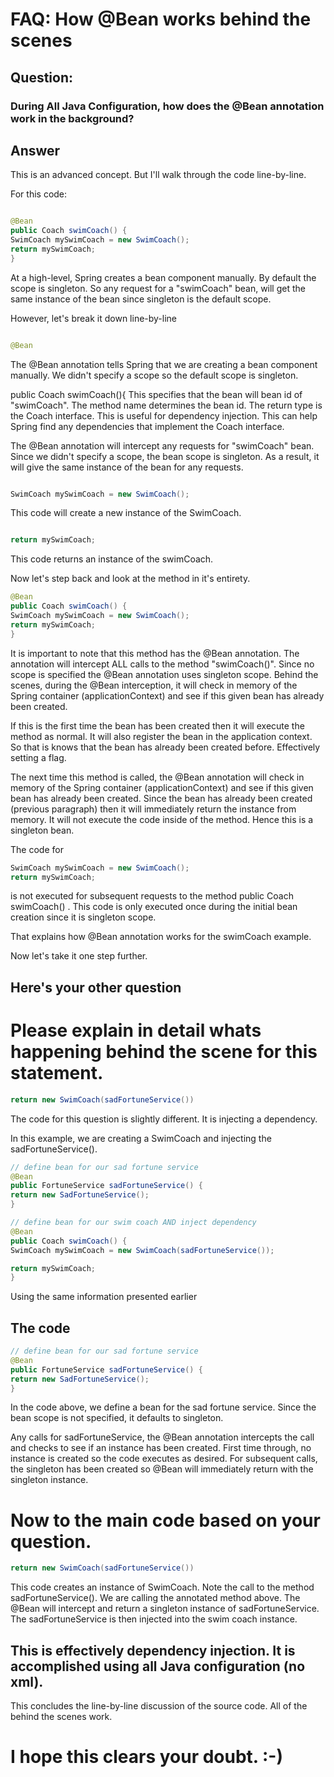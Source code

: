 
# FAQ: How @Bean works behind the scenes

## Question:

### During All Java Configuration, how does the @Bean annotation work in the background?

## Answer

This is an advanced concept. But I'll walk through the code line-by-line.

For this code:

```java

@Bean 
public Coach swimCoach() {   
SwimCoach mySwimCoach = new SwimCoach();   
return mySwimCoach; 
}

```


At a high-level, Spring creates a bean component manually. By default the scope 
is singleton. So any request for a "swimCoach" bean, will get the same instance 
of the bean since singleton is the default scope.

However, let's break it down line-by-line

```java

@Bean 
```

The @Bean annotation tells Spring that we are creating a bean component 
manually. We didn't specify a scope so the default scope is singleton.

public Coach swimCoach(){
This specifies that the bean will bean id of "swimCoach". The method name 
determines the bean id. The return type is the Coach interface. This is 
useful for dependency injection. This can help Spring find any dependencies 
that implement the Coach interface.

The @Bean annotation will intercept any requests for "swimCoach" bean. 
Since we didn't specify a scope, the bean scope is singleton. As a result, 
it will give the same instance of the bean for any requests.

```java

SwimCoach mySwimCoach = new SwimCoach();

```

This code will create a new instance of the SwimCoach.

```java

return mySwimCoach;

```

This code returns an instance of the swimCoach.

Now let's step back and look at the method in it's entirety.

```java	
@Bean 
public Coach swimCoach() {   
SwimCoach mySwimCoach = new SwimCoach();   
return mySwimCoach; 
}
```

It is important to note that this method has the @Bean annotation. The annotation 
will intercept ALL calls to the method "swimCoach()". Since no scope is 
specified the @Bean annotation uses singleton scope. Behind the scenes, 
during the @Bean interception, it will check in memory of the Spring container 
(applicationContext) and see if this given bean has already been created.

If this is the first time the bean has been created then it will execute the 
method as normal. It will also register the bean in the application context. 
So that is knows that the bean has already been created before. Effectively 
setting a flag.

The next time this method is called, the @Bean annotation will check in memory 
of the Spring container (applicationContext) and see if this given bean has 
already been created. Since the bean has already been created (previous paragraph) 
then it will immediately return the instance from memory. It will not execute the 
code inside of the method. Hence this is a singleton bean.

The code for

```java	
SwimCoach mySwimCoach = new SwimCoach(); 
return mySwimCoach;

```

is not executed for subsequent requests to the method public Coach swimCoach() . 
This code is only executed once during the initial bean creation since it is 
singleton scope.


That explains how @Bean annotation works for the swimCoach example.

Now let's take it one step further.

## Here's your other question

# Please explain in detail whats happening behind the scene for this statement.

```java
return new SwimCoach(sadFortuneService())
```

The code for this question is slightly different. It is injecting a dependency.

In this example, we are creating a SwimCoach and injecting the sadFortuneService().

```java	
// define bean for our sad fortune service
@Bean
public FortuneService sadFortuneService() {
return new SadFortuneService();
}

// define bean for our swim coach AND inject dependency
@Bean
public Coach swimCoach() {
SwimCoach mySwimCoach = new SwimCoach(sadFortuneService());

return mySwimCoach;
}

```

Using the same information presented earlier

## The code

```java	        
// define bean for our sad fortune service
@Bean
public FortuneService sadFortuneService() {
return new SadFortuneService();
}
```

In the code above, we define a bean for the sad fortune service. Since the bean
scope is not specified, it defaults to singleton.

Any calls for sadFortuneService, the @Bean annotation intercepts the call 
and checks to see if an instance has been created. First time through, no 
instance is created so the code executes as desired. For subsequent calls, 
the singleton has been created so @Bean will immediately return with the 
singleton instance.


# Now to the main code based on your question.

```java
return new SwimCoach(sadFortuneService())
```

This code creates an instance of SwimCoach. Note the call to the method 
sadFortuneService(). We are calling the annotated method above. The @Bean will 
intercept and return a singleton instance of sadFortuneService. 
The sadFortuneService is then injected into the swim coach instance.

## This is effectively dependency injection. It is accomplished using all Java configuration (no xml).

This concludes the line-by-line discussion of the source code. All of the
behind the scenes work.

# I hope this clears your doubt. :-)

